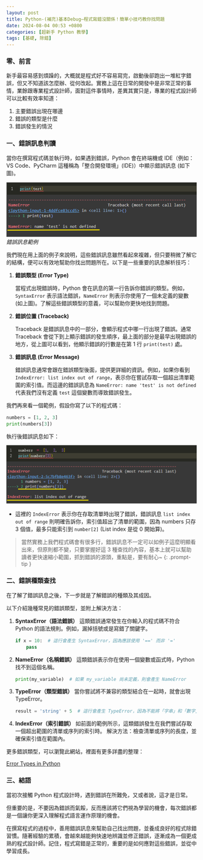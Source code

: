 ```yaml
---
layout: post
title: Python-(補充)基本Debug—程式寫錯沒關係！簡單小技巧教你找問題
date: 2024-08-04 00:53 +0800
categories: [超新手 Python 教學]
tags: [基礎, 除錯]
---
```

### 零、前言

新手最容易感到煩躁的，大概就是程式好不容易寫完，啟動後卻跑出一堆紅字錯誤，但又不知道該怎麼辦、從何改起。實務上這在日常的開發中是非常正常的事情，業餘跟專業程式設計師，面對這件事情時，差異其實只是，專業的程式設計師可以比較有效率知道：

1. 主要錯誤出現在哪邊
2. 錯誤的類型是什麼
3. 錯誤發生的情況

### 一、錯誤訊息判讀

當你在撰寫程式碼並執行時，如果遇到錯誤，Python 會在終端機或 IDE（例如：VS Code、PyCharm 這種稱為「整合開發環境」(IDE)）中顯示錯誤訊息 (如下圖)。

![錯誤訊息範例](/assets/img/post_img/Python-補充-基本debug-程式寫錯沒關係-簡單小技巧教你找問題%2002c488264be04c94902286f2629b4a6f/ef37e3bd-2e06-4b0d-8288-6c85b2d10869.png)
_錯誤訊息範例_

我們現在用上面的例子來說明，這些錯誤訊息雖然看起來複雜，但只要稍微了解它的結構，便可以有效地幫助你找出問題所在。以下是一些重要的訊息解析技巧：

1. **錯誤類型 (Error Type)**
    
    當程式出現錯誤時，Python 會在訊息的第一行告訴你錯誤的類型。例如，`SyntaxError` 表示語法錯誤，`NameError` 則表示你使用了一個未定義的變數 (如上圖)。了解這些錯誤類型的意義，可以幫助你更快地找到問題。
    
2. **錯誤位置 (Traceback)**
    
    Traceback 是錯誤訊息中的一部分，會顯示程式中哪一行出現了錯誤。通常 Traceback 會從下到上顯示錯誤的發生順序，最上面的部分是最早出現錯誤的地方，從上圖可以看到，他顯示錯誤的行數是在第 1 行 `print(test)` 處。
    
3. **錯誤訊息 (Error Message)**
    
    錯誤訊息通常會跟在錯誤類型後面，提供更詳細的資訊。例如，如果你看到 `IndexError: list index out of range`，表示你在嘗試存取一個超出清單範圍的索引值。而這邊的錯誤訊息為 `NameError: name 'test' is not defined` 代表我們沒有定義 `test` 這個變數而導致錯誤發生。
    

我們再來看一個範例，假設你寫了以下的程式碼：

```python
numbers = [1, 2, 3]
print(numbers[3])
```

執行後錯誤訊息如下：

![Untitled](/assets/img/post_img/Python-補充-基本debug-程式寫錯沒關係-簡單小技巧教你找問題%2002c488264be04c94902286f2629b4a6f/9b04423a-fdc4-45a4-a4d3-4946838858f2.png)

- 這裡的 `IndexError` 表示你在存取清單時出現了錯誤，錯誤訊息 `list index out of range` 則明確告訴你，索引值超出了清單的範圍，因為 numbers 只存 3 個值，最多只能索引到 `number[2]` (List index 是從 0 開始算)。

> 當然實務上我們程式碼會有很多行，錯誤訊息不一定可以如例子這麼明顯看出來，但原則都不變，只要掌握好這 3 種查找的內容，基本上就可以幫助讀者更快速縮小範圍，抓到錯誤的源頭，重點是，要有耐心~
{: .prompt-tip }

### 二、錯誤種類查找

在了解了錯誤訊息之後，下一步就是了解錯誤的種類及其成因。

以下介紹幾種常見的錯誤類型，並附上解決方法：

1. **SyntaxError（語法錯誤）**
這類錯誤通常發生在你輸入的程式碼不符合 Python 的語法規則。例如，漏掉括號或是寫錯了關鍵字。
    
    ```python
    if x = 10:  # 這行會產生 SyntaxError，因為應該使用 '==' 而非 '='
        pass
    ```
    
2. **NameError（名稱錯誤）**
這類錯誤表示你在使用一個變數或函式時，Python 找不到這個名稱。
    
    ```python
    print(my_variable)  # 如果 my_variable 尚未定義，則會產生 NameError
    ```
    
3. **TypeError（類型錯誤）**
當你嘗試將不兼容的類型結合在一起時，就會出現 TypeError。
    
    ```python
    result = 'string' + 5  # 這行會產生 TypeError，因為不能將「字串」和「數字」相加
    ```
    
4. **IndexError（索引錯誤）**
如前面的範例所示，這類錯誤發生在我們嘗試存取一個超出範圍的清單或序列的索引時。
解決方法：檢查清單或序列的長度，並確保索引值在範圍內。

更多錯誤類型，可以瀏覽此網站，裡面有更多詳盡的整理：

[Error Types in Python](https://www.tutorialsteacher.com/python/error-types-in-python)

### 三、結語

當初次接觸 Python 程式設計時，遇到錯誤在所難免，又或者說，這才是日常。

但重要的是，不要因為錯誤而氣餒，反而應該將它們視為學習的機會，每次錯誤都是一個讓你更深入理解程式語言運作原理的機會。

在撰寫程式的過程中，善用錯誤訊息來幫助自己找出問題，並養成良好的程式除錯習慣。隨著經驗的累積，會越來越能夠快速地辨識並修正錯誤，逐漸成為一個更成熟的程式設計師。記住，程式寫錯是正常的，重要的是如何應對這些錯誤，並從中學習成長。